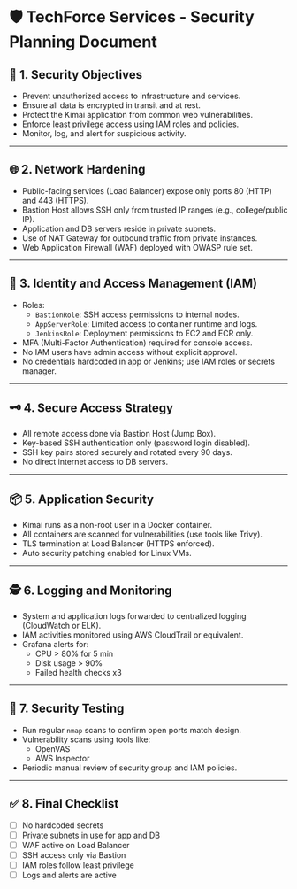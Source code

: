 
# 🛡️ TechForce Services - Security Planning Document

## 🔐 1. Security Objectives
- Prevent unauthorized access to infrastructure and services.
- Ensure all data is encrypted in transit and at rest.
- Protect the Kimai application from common web vulnerabilities.
- Enforce least privilege access using IAM roles and policies.
- Monitor, log, and alert for suspicious activity.

---

## 🌐 2. Network Hardening
- Public-facing services (Load Balancer) expose only ports 80 (HTTP) and 443 (HTTPS).
- Bastion Host allows SSH only from trusted IP ranges (e.g., college/public IP).
- Application and DB servers reside in private subnets.
- Use of NAT Gateway for outbound traffic from private instances.
- Web Application Firewall (WAF) deployed with OWASP rule set.

---

## 🔑 3. Identity and Access Management (IAM)
- Roles:
  - `BastionRole`: SSH access permissions to internal nodes.
  - `AppServerRole`: Limited access to container runtime and logs.
  - `JenkinsRole`: Deployment permissions to EC2 and ECR only.
- MFA (Multi-Factor Authentication) required for console access.
- No IAM users have admin access without explicit approval.
- No credentials hardcoded in app or Jenkins; use IAM roles or secrets manager.

---

## 🗝️ 4. Secure Access Strategy
- All remote access done via Bastion Host (Jump Box).
- Key-based SSH authentication only (password login disabled).
- SSH key pairs stored securely and rotated every 90 days.
- No direct internet access to DB servers.

---

## 📦 5. Application Security
- Kimai runs as a non-root user in a Docker container.
- All containers are scanned for vulnerabilities (use tools like Trivy).
- TLS termination at Load Balancer (HTTPS enforced).
- Auto security patching enabled for Linux VMs.

---

## 🕵️ 6. Logging and Monitoring
- System and application logs forwarded to centralized logging (CloudWatch or ELK).
- IAM activities monitored using AWS CloudTrail or equivalent.
- Grafana alerts for:
  - CPU > 80% for 5 min
  - Disk usage > 90%
  - Failed health checks x3

---

## 🧪 7. Security Testing
- Run regular `nmap` scans to confirm open ports match design.
- Vulnerability scans using tools like:
  - OpenVAS
  - AWS Inspector
- Periodic manual review of security group and IAM policies.

---

## ✅ 8. Final Checklist
- [ ] No hardcoded secrets
- [ ] Private subnets in use for app and DB
- [ ] WAF active on Load Balancer
- [ ] SSH access only via Bastion
- [ ] IAM roles follow least privilege
- [ ] Logs and alerts are active
